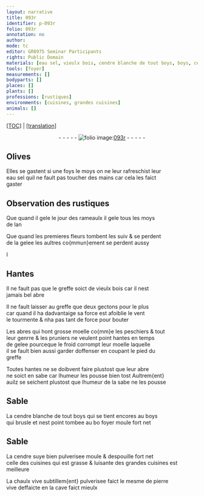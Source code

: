 ```yaml
---
layout: narrative
title: 093r
identifier: p-093r
folio: 093r
annotation: no
author:
mode: tc
editor: GR8975 Seminar Participants
rights: Public Domain
materials: [eau sel, vieulx bois, cendre blanche de tout boys, boys, cendre, suye bien pulverisee, chaulx vive subtillem{ent} pulverisee, pierre vive]
tools: [foyer]
measurements: []
bodyparts: []
places: []
plants: []
professions: [rustiques]
environments: [cuisines, grandes cuisines]
animals: []
---
```


<p><a href="{{ site.baseurl }}/diplomatic/" target="_blank">[TOC]</a> | <a href="{{ site.baseurl }}/texts/p-093r_tl/ target="_blank"">[translation]</a></p><div class="folio" align="center">- - - - - <a href="http://gallica.bnf.fr/ark:/12148/btv1b10500001g/f191.image" target="_blank"><img src="https://cu-mkp.github.io/2017-workshop-edition/assets/photo-icon.png" alt="folio image: " style="display:inline-block; margin-bottom:-3px;"/>093r</a> - - - - - </div>  
  

## Olives

 
Elles se gastent si une foys le moys on ne leur rafreschist leur<br/> <span class="m">eau sel</span> quil ne fault pas toucher des mains car cela les faict<br/> gaster
 
 
  

## Observation des <span class="pro">rustiques</span>

 
Que quand il gele le jour des rameaulx il gele tous les moys<br/> de lan
 
Que quand les premieres fleurs tombent <span class="del">les suiv</span> & se perdent<br/> de la gelee les aultres co{mmun}ement se perdent aussy
 
 
  
I
 

## Hantes

 
Il ne fault pas que le greffe soict de <span class="m">vieulx bois</span> car il nest<br/> jamais bel abre
 
Il ne fault laisser au greffe que deux gectons pour le plus<br/> car quand il ha dadvantaige sa force est afoiblie le vent<br/> le tourmente & nha pas tant de force pour bouter
 
Les abres qui hont grosse moelle co{mm}e les peschiers & tout<br/> leur genrre & les pruniers ne veulent point hantes en temps<br/> de gelee pourceque le froid corrompt leur moelle laquelle<br/> il se fault bien aussi garder doffenser en coupant le pied du<br/> greffe
 
Toutes hantes ne se doibvent faire plustost que leur abre<br/> ne soict en sabe car lhumeur les pousse bien tost Aultrem{ent}<br/> <span class="del">au</span>ilz se seichent plustost que lhumeur de la sabe ne les pousse
 
 
  

## Sable

 
La <span class="m">cendre blanche de tout boys</span> qui se tient encores au <span class="m">boys</span><br/> qui brusle et nest point tombee au <span class="del">bo</span> <span class="tl">foyer</span> moule fort net
 
 
  

## Sable

 
La <span class="del"><span class="m">cendre</span></span> <span class="m">suye bien pulverisee</span> moule & despouille fort net<br/> celle des <span class="env">cuisines</span> qui est grasse & luisante des <span class="env">grandes cuisines</span> est meilleure
 
La <span class="m">chaulx vive subtillem{ent} pulverisee</span> faict le mesme de <span class="m">pierre<br/> vive</span> deffaicte en la cave faict mieulx
 
